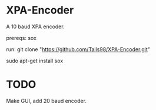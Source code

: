 # XPA-Encoder
A 10 baud XPA encoder.

prereqs: sox

run:
git clone "https://github.com/Tails98/XPA-Encoder.git"

sudo apt-get install sox

# TODO
Make GUI, add 20 baud encoder.
